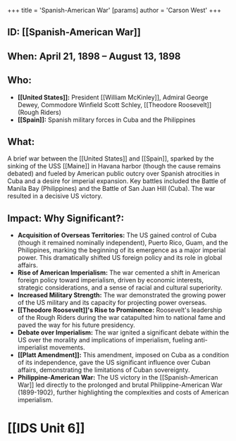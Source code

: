 +++
 title = 'Spanish-American War'
[params]
	author = 'Carson West'
+++
## ID: [[Spanish-American War]]

## When: April 21, 1898 – August 13, 1898

## Who:
* **[[United States]]:** President [[William McKinley]], Admiral George Dewey, Commodore Winfield Scott Schley, [[Theodore Roosevelt]] (Rough Riders)
* **[[Spain]]:**  Spanish military forces in Cuba and the Philippines

## What:
A brief war between the [[United States]] and [[Spain]], sparked by the sinking of the USS [[Maine]] in Havana harbor (though the cause remains debated) and fueled by American public outcry over Spanish atrocities in Cuba and a desire for imperial expansion.  Key battles included the Battle of Manila Bay (Philippines) and the Battle of San Juan Hill (Cuba).  The war resulted in a decisive US victory.

## Impact: Why Significant?:
* **Acquisition of Overseas Territories:** The US gained control of Cuba (though it remained nominally independent), Puerto Rico, Guam, and the Philippines, marking the beginning of its emergence as a major imperial power. This dramatically shifted US foreign policy and its role in global affairs.
* **Rise of American Imperialism:** The war cemented a shift in American foreign policy toward imperialism, driven by economic interests, strategic considerations, and a sense of racial and cultural superiority.
* **Increased Military Strength:** The war demonstrated the growing power of the US military and its capacity for projecting power overseas.
* **[[Theodore Roosevelt]]'s Rise to Prominence:**  Roosevelt's leadership of the Rough Riders during the war catapulted him to national fame and paved the way for his future presidency.
* **Debate over Imperialism:** The war ignited a significant debate within the US over the morality and implications of imperialism, fueling anti-imperialist movements.
* **[[Platt Amendment]]:** This amendment, imposed on Cuba as a condition of its independence, gave the US significant influence over Cuban affairs, demonstrating the limitations of Cuban sovereignty.  
* **Philippine-American War:**  The US victory in the [[Spanish-American War]] led directly to the prolonged and brutal Philippine-American War (1899-1902), further highlighting the complexities and costs of American imperialism.

# [[IDS Unit 6]]